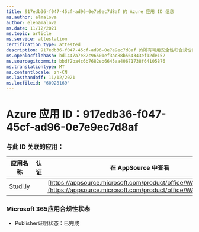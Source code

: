 ```yaml
---
title: 917edb36-f047-45cf-ad96-0e7e9ec7d8af 的 Azure 应用 ID 信息
ms.author: elmalova
author: elenamalova
ms.date: 11/12/2021
ms.topic: article
ms.service: attestation
certification_type: attested
description: 917edb36-f047-45cf-ad96-0e7e9ec7d8af 的所有可用安全性和合规性信息。
ms.openlocfilehash: bd1447a7e82c96501ef3ac88b564343ef12de152
ms.sourcegitcommit: bbdf2ba4c6b7682eb6645aa40671738f64105876
ms.translationtype: MT
ms.contentlocale: zh-CN
ms.lasthandoff: 11/12/2021
ms.locfileid: "60928169"
---
```

# <a name="azure-app-id-917edb36-f047-45cf-ad96-0e7e9ec7d8af"></a>Azure 应用 ID：917edb36-f047-45cf-ad96-0e7e9ec7d8af


### <a name="apps-associated-with-this-id"></a>与此 ID 关联的应用：
| **应用名称** | **认证** | **在 AppSource 中查看** |
|--------------|---------------|-----------------------|
| [Studi.ly](https://docs.microsoft.com/microsoft-365-app-certification/forward/WA200001668) |  | [https://appsource.microsoft.com/product/office/WA200001668](https://appsource.microsoft.com/product/office/WA200001668) |

### <a name="microsoft-365-app-compliance-status"></a>Microsoft 365应用合规性状态
- Publisher证明状态：已完成
